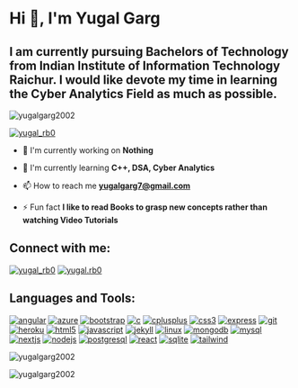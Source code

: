 # Hi 👋, I'm Yugal Garg

## I am currently pursuing Bachelors of Technology from Indian Institute of Information Technology Raichur. I would like devote my time in learning the Cyber Analytics Field as much as possible.

![yugalgarg2002](https://komarev.com/ghpvc/?username=yugalgarg2002&label=Profile%20views&color=0e75b6&style=flat)

[![yugal_rb0](https://img.shields.io/twitter/follow/yugal_rb0?logo=twitter&style=for-the-badge)](https://twitter.com/yugal_rb0)

- 🔭 I'm currently working on **Nothing**

- 🌱 I'm currently learning **C++, DSA, Cyber Analytics**

- 📫 How to reach me **yugalgarg7@gmail.com**

- ⚡ Fun fact **I like to read Books to grasp new concepts rather than watching Video Tutorials**

## Connect with me:

[![yugal_rb0](https://raw.githubusercontent.com/rahuldkjain/github-profile-readme-generator/master/src/images/icons/Social/twitter.svg)](https://twitter.com/yugal_rb0) [![yugal.rb0](https://raw.githubusercontent.com/rahuldkjain/github-profile-readme-generator/master/src/images/icons/Social/instagram.svg)](https://instagram.com/yugal.rb0)

## Languages and Tools:

[![angular](https://angular.io/assets/images/logos/angular/angular.svg)](https://angular.io) [![azure](https://www.vectorlogo.zone/logos/microsoft_azure/microsoft_azure-icon.svg)](https://azure.microsoft.com/en-in/) [![bootstrap](https://raw.githubusercontent.com/devicons/devicon/master/icons/bootstrap/bootstrap-plain-wordmark.svg)](https://getbootstrap.com) [![c](https://raw.githubusercontent.com/devicons/devicon/master/icons/c/c-original.svg)](https://www.cprogramming.com/) [![cplusplus](https://raw.githubusercontent.com/devicons/devicon/master/icons/cplusplus/cplusplus-original.svg)](https://www.w3schools.com/cpp/) [![css3](https://raw.githubusercontent.com/devicons/devicon/master/icons/css3/css3-original-wordmark.svg)](https://www.w3schools.com/css/) [![express](https://raw.githubusercontent.com/devicons/devicon/master/icons/express/express-original-wordmark.svg)](https://expressjs.com) [![git](https://www.vectorlogo.zone/logos/git-scm/git-scm-icon.svg)](https://git-scm.com/) [![heroku](https://www.vectorlogo.zone/logos/heroku/heroku-icon.svg)](https://heroku.com) [![html5](https://raw.githubusercontent.com/devicons/devicon/master/icons/html5/html5-original-wordmark.svg)](https://www.w3.org/html/) [![javascript](https://raw.githubusercontent.com/devicons/devicon/master/icons/javascript/javascript-original.svg)](https://developer.mozilla.org/en-US/docs/Web/JavaScript) [![jekyll](https://www.vectorlogo.zone/logos/jekyllrb/jekyllrb-icon.svg)](https://jekyllrb.com/) [![linux](https://raw.githubusercontent.com/devicons/devicon/master/icons/linux/linux-original.svg)](https://www.linux.org/) [![mongodb](https://raw.githubusercontent.com/devicons/devicon/master/icons/mongodb/mongodb-original-wordmark.svg)](https://www.mongodb.com/) [![mysql](https://raw.githubusercontent.com/devicons/devicon/master/icons/mysql/mysql-original-wordmark.svg)](https://www.mysql.com/) [![nextjs](https://cdn.worldvectorlogo.com/logos/nextjs-2.svg)](https://nextjs.org/) [![nodejs](https://raw.githubusercontent.com/devicons/devicon/master/icons/nodejs/nodejs-original-wordmark.svg)](https://nodejs.org) [![postgresql](https://raw.githubusercontent.com/devicons/devicon/master/icons/postgresql/postgresql-original-wordmark.svg)](https://www.postgresql.org) [![react](https://raw.githubusercontent.com/devicons/devicon/master/icons/react/react-original-wordmark.svg)](https://reactjs.org/) [![sqlite](https://www.vectorlogo.zone/logos/sqlite/sqlite-icon.svg)](https://www.sqlite.org/) [![tailwind](https://www.vectorlogo.zone/logos/tailwindcss/tailwindcss-icon.svg)](https://tailwindcss.com/)

![yugalgarg2002](https://github-readme-stats.vercel.app/api/top-langs?username=yugalgarg2002&show_icons=true&locale=en&layout=compact)

![yugalgarg2002](https://github-readme-stats.vercel.app/api?username=yugalgarg2002&show_icons=true&locale=en)
